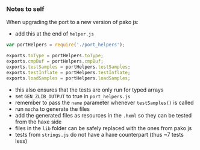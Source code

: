 ### Notes to self

When upgrading the port to a new version of pako js:

 - add this at the end of `helper.js`

```javascript
var portHelpers = require('./port_helpers');

exports.toType = portHelpers.toType;
exports.cmpBuf = portHelpers.cmpBuf;
exports.testSamples = portHelpers.testSamples;
exports.testInflate = portHelpers.testInflate;
exports.loadSamples = portHelpers.loadSamples;
```

 - this also ensures that the tests are only run for typed arrays
 - set `GEN_ZLIB_OUTPUT` to true in `port_helpers.js`
 - remember to pass the `name` parameter whenever `testSamples()` is called
 - run `mocha` to generate the files
 - add the generated files as resources in the `.hxml` so they can be tested from the haxe side
 - files in the `lib` folder can be safely replaced with the ones from pako js
 - tests from `strings.js` do not have a haxe counterpart (thus ~7 tests less)